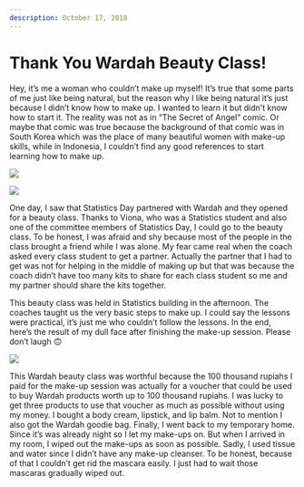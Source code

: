 ```yaml
---
description: October 17, 2018
---
```


# Thank You Wardah Beauty Class!

Hey, it’s me a woman who couldn’t make up myself! It’s true that some parts of me just like being natural, but the reason why I like being natural it’s just because I didn’t know how to make up. I wanted to learn it but didn’t know how to start it. The reality was not as in “The Secret of Angel” comic. Or maybe that comic was true because the background of that comic was in South Korea which was the place of many beautiful women with make-up skills, while in Indonesia, I couldn’t find any good references to start learning how to make up.

![](../../.gitbook/assets/39609760\_514428165650160\_4497123649911783424\_n.jpg)

![](../../.gitbook/assets/39498697\_275666463046060\_9195596878488535040\_n.jpg)

One day, I saw that Statistics Day partnered with Wardah and they opened for a beauty class. Thanks to Viona, who was a Statistics student and also one of the committee members of Statistics Day, I could go to the beauty class. To be honest, I was afraid and shy because most of the people in the class brought a friend while I was alone. My fear came real when the coach asked every class student to get a partner. Actually the partner that I had to get was not for helping in the middle of making up but that was because the coach didn’t have too many kits to share for each class student so me and my partner should share the kits together.

This beauty class was held in Statistics building in the afternoon. The coaches taught us the very basic steps to make up. I could say the lessons were practical, it’s just me who couldn’t follow the lessons. In the end, here’s the result of my dull face after finishing the make-up session. Please don’t laugh 🙃

![](../../.gitbook/assets/IMG\_20181017\_181051.jpg)

This Wardah beauty class was worthful because the 100 thousand rupiahs I paid for the make-up session was actually for a voucher that could be used to buy Wardah products worth up to 100 thousand rupiahs. I was lucky to get three products to use that voucher as much as possible without using my money. I bought a body cream, lipstick, and lip balm. Not to mention I also got the Wardah goodie bag. Finally, I went back to my temporary home. Since it’s was already night so I let my make-ups on. But when I arrived in my room, I wiped out the make-ups as soon as possible. Sadly, I used tissue and water since I didn’t have any make-up cleanser. To be honest, because of that I couldn’t get rid the mascara easily. I just had to wait those mascaras gradually wiped out.
